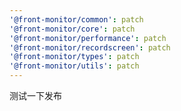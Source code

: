 ```yaml
---
'@front-monitor/common': patch
'@front-monitor/core': patch
'@front-monitor/performance': patch
'@front-monitor/recordscreen': patch
'@front-monitor/types': patch
'@front-monitor/utils': patch
---
```


测试一下发布
